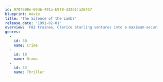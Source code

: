 ```yaml
---
id: 970f608e-69db-491a-b9f9-d3261fa26467
blueprint: movie
title: 'The Silence of the Lambs'
release_date: '1991-02-01'
overview: 'FBI trainee, Clarice Starling ventures into a maximum-security asylum to pick the diseased brain of Hannibal Lecter, a psychiatrist turned homicidal cannibal. Starling needs clues to help her capture a serial killer. but her Faustian relationship with Lecter soon leads to his escape, and now two deranged killers are on the loose.'
genres:
  -
    id: 80
    name: Crime
  -
    id: 18
    name: Drama
  -
    id: 53
    name: Thriller
---
```

